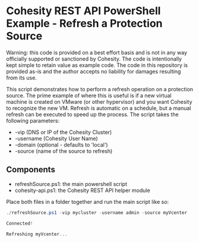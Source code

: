 # Cohesity REST API PowerShell Example - Refresh a Protection Source

Warning: this code is provided on a best effort basis and is not in any way officially supported or sanctioned by Cohesity. The code is intentionally kept simple to retain value as example code. The code in this repository is provided as-is and the author accepts no liability for damages resulting from its use.

This script demonstrates how to perform a refresh operation on a protection source. The prime example of where this is useful is if a new virtual machine is created on VMware (or other hypervisor) and you want Cohesity to recognize the new VM. Refresh is automatic on a schedule, but a manual refresh can be executed to speed up the process.
The script takes the following parameters:

- -vip (DNS or IP of the Cohesity Cluster)
- -username (Cohesity User Name)
- -domain (optional - defaults to 'local')
- -source (name of the source to refresh)

## Components

* refreshSource.ps1: the main powershell script
* cohesity-api.ps1: the Cohesity REST API helper module

Place both files in a folder together and run the main script like so:

```powershell
./refreshSource.ps1 -vip mycluster -username admin -source myVcenter

Connected!

Refreshing myVcenter...
```
